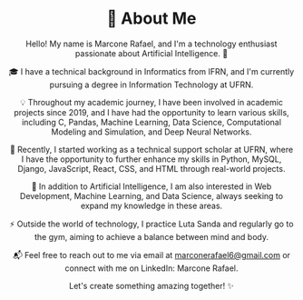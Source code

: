 <div align="center">

# 👋 About Me

Hello! My name is Marcone Rafael, and I'm a technology enthusiast passionate about Artificial Intelligence. 🚀

🎓 I have a technical background in Informatics from IFRN, and I'm currently pursuing a degree in Information Technology at UFRN.

💡 Throughout my academic journey, I have been involved in academic projects since 2019, and I have had the opportunity to learn various skills, including C, Pandas, Machine Learning, Data Science, Computational Modeling and Simulation, and Deep Neural Networks.

🔧 Recently, I started working as a technical support scholar at UFRN, where I have the opportunity to further enhance my skills in Python, MySQL, Django, JavaScript, React, CSS, and HTML through real-world projects.

🌟 In addition to Artificial Intelligence, I am also interested in Web Development, Machine Learning, and Data Science, always seeking to expand my knowledge in these areas.

⚡ Outside the world of technology, I practice Luta Sanda and regularly go to the gym, aiming to achieve a balance between mind and body.

📬 Feel free to reach out to me via email at marconerafael6@gmail.com or connect with me on LinkedIn: Marcone Rafael.

Let's create something amazing together! ✨

</div>
